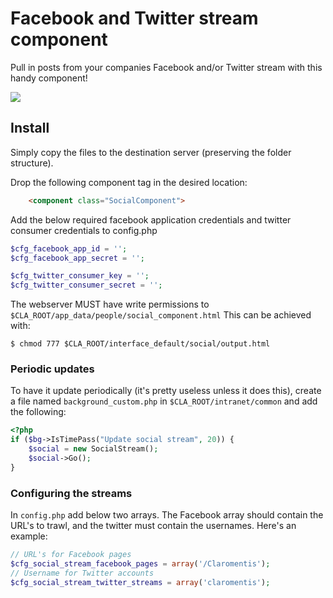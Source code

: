 Facebook and Twitter stream component
==========

Pull in posts from your companies Facebook and/or Twitter stream with this handy component!

[![](https://raw.github.com/Claromentis/cla-cmp-fb-tweet/master/screenshot.png)](https://raw.github.com/Claromentis/FBTweetComponent/master/screenshot.png)

## Install
Simply copy the files to the destination server (preserving the folder structure).

Drop the following component tag in the desired location:

```html
    <component class="SocialComponent">
```

Add the below required facebook application credentials and twitter consumer credentials to config.php
```php
$cfg_facebook_app_id = '';
$cfg_facebook_app_secret = '';

$cfg_twitter_consumer_key = '';
$cfg_twitter_consumer_secret = '';
```

The webserver MUST have write permissions to `$CLA_ROOT/app_data/people/social_component.html` This can be achieved with:

	$ chmod 777 $CLA_ROOT/interface_default/social/output.html

### Periodic updates
To have it update periodically (it's pretty useless unless it does this), create a file named `background_custom.php` in `$CLA_ROOT/intranet/common` and add the following:

```php
<?php
if ($bg->IsTimePass("Update social stream", 20)) {
	$social = new SocialStream();
	$social->Go();
}
```
### Configuring the streams
In `config.php` add below two arrays. The Facebook array should contain the URL's to trawl, and the twitter must contain the usernames. Here's an example:


```php
// URL's for Facebook pages
$cfg_social_stream_facebook_pages = array('/Claromentis');
// Username for Twitter accounts
$cfg_social_stream_twitter_streams = array('claromentis');
```
